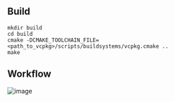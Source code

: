 
## Build

```
mkdir build
cd build
cmake -DCMAKE_TOOLCHAIN_FILE=<path_to_vcpkg>/scripts/buildsystems/vcpkg.cmake ..
make
```

## Workflow

![image](https://user-images.githubusercontent.com/8450091/236642296-fc55f0d1-e422-412d-bad2-c783ac8d796d.png)
